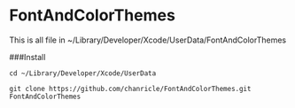 # FontAndColorThemes

This is all file in ~/Library/Developer/Xcode/UserData/FontAndColorThemes

###Install

```
cd ~/Library/Developer/Xcode/UserData
```

```
git clone https://github.com/chanricle/FontAndColorThemes.git FontAndColorThemes
```
